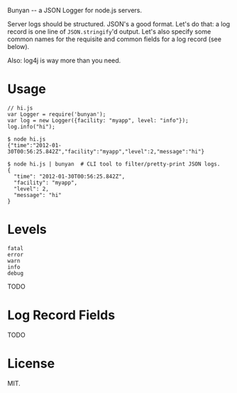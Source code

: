 Bunyan -- a JSON Logger for node.js servers.

Server logs should be structured. JSON's a good format. Let's do that: a log
record is one line of `JSON.stringify`'d output. Let's also specify some common
names for the requisite and common fields for a log record (see below).

Also: log4j is way more than you need.


# Usage

    // hi.js
    var Logger = require('bunyan');
    var log = new Logger({facility: "myapp", level: "info"});
    log.info("hi");

    $ node hi.js
    {"time":"2012-01-30T00:56:25.842Z","facility":"myapp","level":2,"message":"hi"}

    $ node hi.js | bunyan  # CLI tool to filter/pretty-print JSON logs.
    {
      "time": "2012-01-30T00:56:25.842Z",
      "facility": "myapp",
      "level": 2,
      "message": "hi"
    }


# Levels

    fatal
    error
    warn
    info
    debug

TODO


# Log Record Fields

TODO

# License

MIT.

